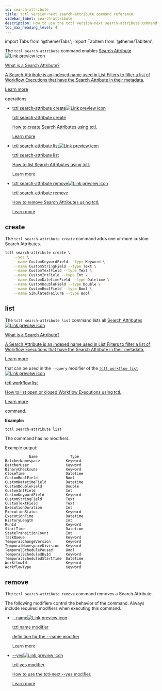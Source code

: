 ```yaml
---
id: search-attribute
title: tctl version-next search-attribute command reference
sidebar_label: search-attribute
description: How to use the tctl version-next search-attribute command
toc_max_heading_level: 4
---
```


<!-- THIS FILE IS GENERATED. DO NOT EDIT THIS FILE DIRECTLY -->

import Tabs from '@theme/Tabs';
import TabItem from '@theme/TabItem';

The `tctl search-attribute` command enables <a class="tdlp" href="/visibility#search-attribute">Search Attribute<span class="tdlpiw"><img src="/img/link-preview-icon.svg" alt="Link preview icon" /></span><div class="tdlpc"><p class="tdlppt">What is a Search Attribute?</p><p class="tdlppd">A Search Attribute is an indexed name used in List Filters to filter a list of Workflow Executions that have the Search Attribute in their metadata.</p><p class="tdlplm"><a href="/visibility#search-attribute">Learn more</a></p></div></a> operations.

- <a class="tdlp" href="#create">tctl search-attribute create<span class="tdlpiw"><img src="/img/link-preview-icon.svg" alt="Link preview icon" /></span><div class="tdlpc"><p class="tdlppt">tctl search-attribute create</p><p class="tdlppd">How to create Search Attributes using tctl.</p><p class="tdlplm"><a href="#create">Learn more</a></p></div></a>
- <a class="tdlp" href="#list">tctl search-attribute list<span class="tdlpiw"><img src="/img/link-preview-icon.svg" alt="Link preview icon" /></span><div class="tdlpc"><p class="tdlppt">tctl search-attribute list</p><p class="tdlppd">How to list Search Attributes using tctl.</p><p class="tdlplm"><a href="#list">Learn more</a></p></div></a>
- <a class="tdlp" href="#remove">tctl search-attribute remove<span class="tdlpiw"><img src="/img/link-preview-icon.svg" alt="Link preview icon" /></span><div class="tdlpc"><p class="tdlppt">tctl search-attribute remove</p><p class="tdlppd">How to remove Search Attributes using tctl.</p><p class="tdlplm"><a href="#remove">Learn more</a></p></div></a>

## create

The `tctl search-attribute create` command adds one or more custom Search Attributes.

```bash
tctl search-attribute create \
    --yes \
    --name CustomKeywordField --type Keyword \
    --name CustomStringField --type Text \
    --name CustomTextField --type Text \
    --name CustomIntField --type Int \
    --name CustomDatetimeField --type Datetime \
    --name CustomDoubleField --type Double \
    --name CustomBoolField --type Bool \
    --name SimulatedFailure --type Bool
```

## list

The `tctl search-attribute list` command lists all <a class="tdlp" href="/visibility#search-attribute">Search Attributes<span class="tdlpiw"><img src="/img/link-preview-icon.svg" alt="Link preview icon" /></span><div class="tdlpc"><p class="tdlppt">What is a Search Attribute?</p><p class="tdlppd">A Search Attribute is an indexed name used in List Filters to filter a list of Workflow Executions that have the Search Attribute in their metadata.</p><p class="tdlplm"><a href="/visibility#search-attribute">Learn more</a></p></div></a> that can be used in the `--query` modifier of the <a class="tdlp" href="/tctl-next/workflow#list">`tctl workflow list`<span class="tdlpiw"><img src="/img/link-preview-icon.svg" alt="Link preview icon" /></span><div class="tdlpc"><p class="tdlppt">tctl workflow list</p><p class="tdlppd">How to list open or closed Workflow Executions using tctl.</p><p class="tdlplm"><a href="/tctl-next/workflow#list">Learn more</a></p></div></a> command.

**Example:**

```bash
tctl search-attribute list
```

The command has no modifiers.

Example output:

```text
           Name               Type
BatcherNamespace            Keyword
BatcherUser                 Keyword
BinaryChecksums             Keyword
CloseTime                   Datetime
CustomBoolField             Bool
CustomDatetimeField         Datetime
CustomDoubleField           Double
CustomIntField              Int
CustomKeywordField          Keyword
CustomStringField           Text
CustomTextField             Text
ExecutionDuration           Int
ExecutionStatus             Keyword
ExecutionTime               Datetime
HistoryLength               Int
RunId                       Keyword
StartTime                   Datetime
StateTransitionCount        Int
TaskQueue                   Keyword
TemporalChangeVersion       Keyword
TemporalNamespaceDivision   Keyword
TemporalSchedulePaused      Bool
TemporalScheduledById       Keyword
TemporalScheduledStartTime  Datetime
WorkflowId                  Keyword
WorkflowType                Keyword
```

## remove

The `tctl search-attribute remove` command removes a Search Attribute.

The following modifiers control the behavior of the command.
Always include required modifiers when executing this command.

- <a class="tdlp" href="/tctl-next/modifiers#--name">--name<span class="tdlpiw"><img src="/img/link-preview-icon.svg" alt="Link preview icon" /></span><div class="tdlpc"><p class="tdlppt">tctl name modifier</p><p class="tdlppd">definition for the --name modifier</p><p class="tdlplm"><a href="/tctl-next/modifiers#--name">Learn more</a></p></div></a>
- <a class="tdlp" href="/tctl-next/modifiers#--yes">--yes<span class="tdlpiw"><img src="/img/link-preview-icon.svg" alt="Link preview icon" /></span><div class="tdlpc"><p class="tdlppt">tctl yes modifier</p><p class="tdlppd">How to use the tctl-next --yes modifier.</p><p class="tdlplm"><a href="/tctl-next/modifiers#--yes">Learn more</a></p></div></a>

